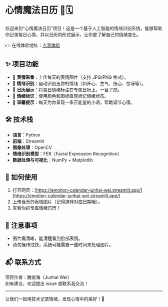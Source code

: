 
# 心情魔法日历 🌈🗓️
欢迎来到“心情魔法日历”项目！这是一个基于人工智能的情绪识别系统，能够帮助你记录每日心情，并以日历的形式展示，让你更了解自己的情绪变化。

👉 在线体验地址：[点我体验](https://emotion-calendar-junhai-wei.streamlit.app/)

## ✨ 项目功能

- 📸 **表情采集**：上传每天的表情图片（支持 JPG/PNG 格式）。
- 🧠 **情绪识别**：自动识别出你的情绪（如开心、生气、伤心、惊讶等）。
- 📅 **日历展示**：将每日情绪标注在专属日历上，一目了然。
- 🎯 **情绪标识**：使用颜色和图标直观标记情绪状态。
- 💬 **温馨提示**：每天为你呈现一条正能量的小语，帮助调节心情。

## 🛠️ 技术栈

- **语言**：Python
- **前端**：Streamlit
- **图像处理**：OpenCV
- **情绪识别模型**：FER（Facial Expression Recognition）
- **数据处理与可视化**：NumPy + Matplotlib

## 📁 如何使用

1. 打开网页：[https://emotion-calendar-junhai-wei.streamlit.app/](https://emotion-calendar-junhai-wei.streamlit.app/)
2. 上传当天的表情图片（记得选择对应日期哦）。
3. 查看你的专属情绪日历！

## 📌 注意事项

- 图片需清晰，能清楚看到脸部表情。
- 请勿操作过快，系统可能需要一些时间来处理图片。

## 📬 联系方式

项目作者：魏俊海（Junhai Wei）  
如有建议，欢迎提出 issue 或联系我交流！

---

让我们一起用技术记录情绪，发现心情中的美好！🌟
